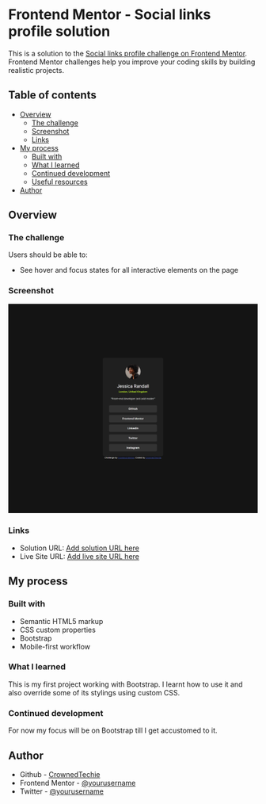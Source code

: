 # Frontend Mentor - Social links profile solution

This is a solution to the [Social links profile challenge on Frontend Mentor](https://www.frontendmentor.io/challenges/social-links-profile-UG32l9m6dQ). Frontend Mentor challenges help you improve your coding skills by building realistic projects. 

## Table of contents

- [Overview](#overview)
  - [The challenge](#the-challenge)
  - [Screenshot](#screenshot)
  - [Links](#links)
- [My process](#my-process)
  - [Built with](#built-with)
  - [What I learned](#what-i-learned)
  - [Continued development](#continued-development)
  - [Useful resources](#useful-resources)
- [Author](#author)

## Overview

### The challenge

Users should be able to:

- See hover and focus states for all interactive elements on the page

### Screenshot

![](./assets/images/my-design-preview.png)


### Links

- Solution URL: [Add solution URL here](https://www.frontendmentor.io/solutions/sociallinksprofile-using-bootstrap-N_oRuFA1J3)
- Live Site URL: [Add live site URL here](https://crownedtechie.github.io/socials-links-profile/)

## My process

### Built with

- Semantic HTML5 markup
- CSS custom properties
- Bootstrap
- Mobile-first workflow

### What I learned

This is my first project working with Bootstrap. I learnt how to use it and also override some of its stylings using custom CSS. 


### Continued development

For now my focus will be on Bootstrap till I get accustomed to it.


## Author

- Github - [CrownedTechie](https://github.com/CrownedTechie)
- Frontend Mentor - [@yourusername](https://www.frontendmentor.io/profile/CrownedTechie)
- Twitter - [@yourusername](https://www.twitter.com/CrownedTechie)